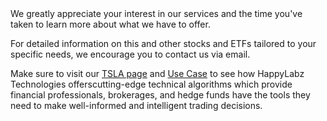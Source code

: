 
<br>
<br>

<p>
We greatly appreciate your interest in our services and the time you've taken to learn more about what we have to offer. 
</p>
<p>
For detailed information on this and other stocks and ETFs tailored to your specific needs, we encourage you to contact us via email.
</p>
<p>
Make sure to visit our <a href="{% link TSLA.md %}">TSLA page</a> and <a href="{% link usecase/usecase.md %}">Use Case</a> to see how HappyLabz Technologies offerscutting-edge technical algorithms which provide financial professionals, brokerages, and hedge funds have the tools they need to make well-informed and intelligent trading decisions.
</p>

<br>
<br>